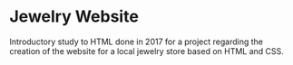 # Jewelry Website

Introductory study to HTML done in 2017 for a project regarding the creation of the website for a local jewelry store based on HTML and CSS.
